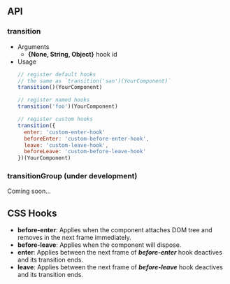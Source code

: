 
## API

### transition

- Arguments
  - **{None, String, Object}** hook id
- Usage
  ```javascript
  // register default hooks
  // the same as `transition('san')(YourComponent)`
  transition()(YourComponent)

  // register named hooks
  transition('foo')(YourComponent)

  // register custom hooks
  transition({
    enter: 'custom-enter-hook'
    beforeEnter: 'custom-before-enter-hook',
    leave: 'custom-leave-hook',
    beforeLeave: 'custom-before-leave-hook'
  })(YourComponent)
  ```

### transitionGroup (under development)

Coming soon...

## CSS Hooks

- **before-enter**: Applies when the component attaches DOM tree and removes in the next frame immediately.
- **before-leave**: Applies when the component will dispose.
- **enter**: Applies between the next frame of ***before-enter*** hook deactives and its transition ends.
- **leave**: Applies between the next frame of ***before-leave*** hook deactives and its transition ends.